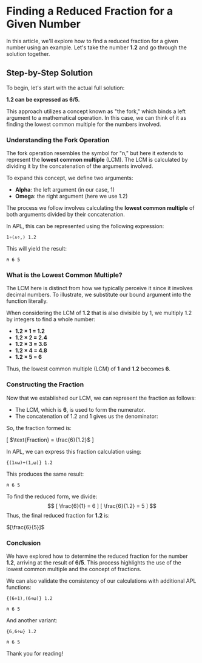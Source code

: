 
# Finding a Reduced Fraction for a Given Number

In this article, we'll explore how to find a reduced fraction for a given number using an example. Let's take the number **1.2** and go through the solution together.

## Step-by-Step Solution

To begin, let's start with the actual full solution:

**1.2 can be expressed as 6/5.**

This approach utilizes a concept known as "the fork," which binds a left argument to a mathematical operation. In this case, we can think of it as finding the lowest common multiple for the numbers involved.

### Understanding the Fork Operation

The fork operation resembles the symbol for "n," but here it extends to represent the **lowest common multiple** (LCM). The LCM is calculated by dividing it by the concatenation of the arguments involved.

To expand this concept, we define two arguments:
- **Alpha**: the left argument (in our case, 1)
- **Omega**: the right argument (here we use 1.2)

The process we follow involves calculating the **lowest common multiple** of both arguments divided by their concatenation.

In APL, this can be represented using the following expression:
```apl
1∘(∧÷,) 1.2
```
This will yield the result:
```apl
⍝ 6 5
```

### What is the Lowest Common Multiple?

The LCM here is distinct from how we typically perceive it since it involves decimal numbers. To illustrate, we substitute our bound argument into the function literally.

When considering the LCM of **1.2** that is also divisible by 1, we multiply 1.2 by integers to find a whole number:

- **1.2 × 1 = 1.2**
- **1.2 × 2 = 2.4**
- **1.2 × 3 = 3.6**
- **1.2 × 4 = 4.8**
- **1.2 × 5 = 6**

Thus, the lowest common multiple (LCM) of **1** and **1.2** becomes **6**.

### Constructing the Fraction

Now that we established our LCM, we can represent the fraction as follows:

- The LCM, which is **6**, is used to form the numerator.
- The concatenation of 1.2 and 1 gives us the denominator:
  

So, the fraction formed is:

\[
$\text{Fraction} = \frac{6}{1.2}$
\]

In APL, we can express this fraction calculation using:
```apl
{(1∧⍵)÷(1,⍵)} 1.2
```

This produces the same result:
```apl
⍝ 6 5
```

To find the reduced form, we divide:
$$
[
\frac{6}{1} = 6
]
[
\frac{6}{1.2} = 5
]
$$
Thus, the final reduced fraction for **1.2** is:

$[\frac{6}{5}]$

### Conclusion

We have explored how to determine the reduced fraction for the number **1.2**, arriving at the result of **6/5**. This process highlights the use of the lowest common multiple and the concept of fractions.

We can also validate the consistency of our calculations with additional APL functions:

```apl
{(6÷1),(6÷⍵)} 1.2
```
```apl
⍝ 6 5
```

And another variant:
```apl
{6,6÷⍵} 1.2
```
```apl
⍝ 6 5
```

Thank you for reading!